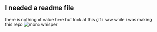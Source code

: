 ## I needed a readme file
there is nothing of value here but look at this gif i saw while i was making this repo
![mona whisper](https://github.com/images/mona-whisper.gif)
